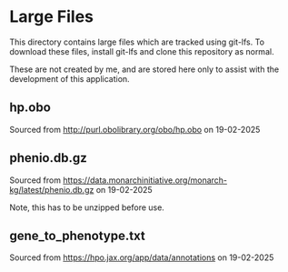 # Large Files

This directory contains large files which are tracked using git-lfs. To download these files, install git-lfs and clone this repository as normal.

These are not created by me, and are stored here only to assist with the development of this application.

## hp.obo

Sourced from http://purl.obolibrary.org/obo/hp.obo on 19-02-2025

## phenio.db.gz

Sourced from https://data.monarchinitiative.org/monarch-kg/latest/phenio.db.gz on 19-02-2025

Note, this has to be unzipped before use.

## gene_to_phenotype.txt

Sourced from https://hpo.jax.org/app/data/annotations on 19-02-2025

